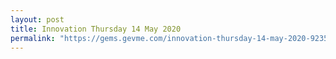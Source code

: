 ```yaml
---
layout: post
title: Innovation Thursday 14 May 2020
permalink: "https://gems.gevme.com/innovation-thursday-14-may-2020-92356517"
---
```

